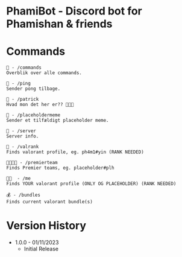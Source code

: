 # PhamiBot - Discord bot for Phamishan & friends

# Commands
```
🤖 - /commands
Overblik over alle commands.

🏓 - /ping
Sender pong tilbage.

👑 - /patrick
Hvad mon det her er?? 👀👀👀

🤣 - /placeholdermeme
Sender et tilfældigt placeholder meme.

📜 - /server
Server info.

🔫 - /valrank
Finds valorant profile, eg. ph4m1#yin (RANK NEEDED)

👨‍👨‍👦‍👦 - /premierteam
Finds Premier teams, eg. placeholder#plh

🫵🏾  - /me
Finds YOUR valorant profile (ONLY OG PLACEHOLDER) (RANK NEEDED)

💰 - /bundles
Finds current valorant bundle(s)
```
# Version History

* 1.0.0 - 01/11/2023
    * Initial Release
